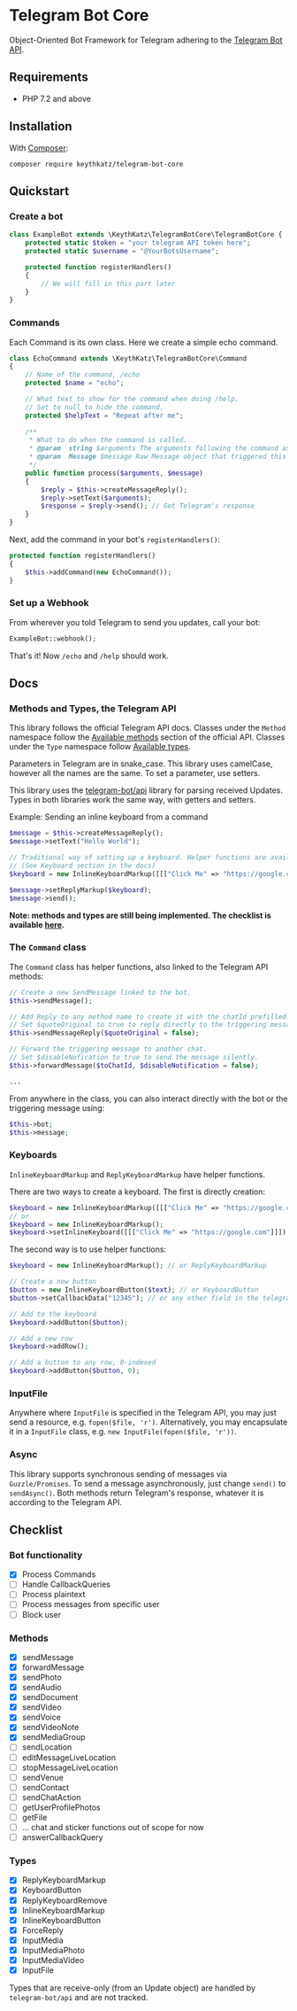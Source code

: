 # Telegram Bot Core

Object-Oriented Bot Framework for Telegram adhering to the [Telegram Bot API](https://core.telegram.org/bots/api).

## Requirements
- PHP 7.2 and above

## Installation

With [Composer](https://getcomposer.org/):

```
composer require keythkatz/telegram-bot-core
```

## Quickstart

### Create a bot

```php
class ExampleBot extends \KeythKatz\TelegramBotCore\TelegramBotCore {
	protected static $token = "your telegram API token here";
	protected static $username = "@YourBotsUsername";

	protected function registerHandlers()
	{
		// We will fill in this part later
	}
}
```

### Commands

Each Command is its own class. Here we create a simple echo command.

```php
class EchoCommand extends \KeythKatz\TelegramBotCore\Command
{
	// Name of the command, /echo
	protected $name = "echo";

	// What text to show for the command when doing /help.
	// Set to null to hide the command.
	protected $helpText = "Repeat after me";
	
	/**
	 * What to do when the command is called.
	 * @param  string $arguments The arguments following the command as a string.
	 * @param  Message $message Raw Message object that triggered this command.
	 */
	public function process($arguments, $message)
	{
		$reply = $this->createMessageReply();
		$reply->setText($arguments);
		$response = $reply->send(); // Get Telegram's response
	}
}
```

Next, add the command in your bot's `registerHandlers()`:
```php
protected function registerHandlers()
{
	$this->addCommand(new EchoCommand());
}
```

### Set up a Webhook
From wherever you told Telegram to send you updates, call your bot:
```php
ExampleBot::webhook();
```

That's it! Now `/echo` and `/help` should work.

## Docs

### Methods and Types, the Telegram API

This library follows the official Telegram API docs. Classes under the `Method` namespace
follow the [Available methods](https://core.telegram.org/bots/api#available-methods) section of
the official API. Classes under the `Type` namespace follow [Available types](https://core.telegram.org/bots/api#available-types).

Parameters in Telegram are in snake_case. This library uses camelCase, however all the names are the same. To set a parameter, use setters.

This library uses the [telegram-bot/api](https://github.com/TelegramBot/Api) library for parsing received Updates. Types in both
libraries work the same way, with getters and setters.

Example: Sending an inline keyboard from a command

```php
$message = $this->createMessageReply();
$message->setText("Hello World");

// Traditional way of setting up a keyboard. Helper functions are available.
// (See Keyboard section in the docs)
$keyboard = new InlineKeyboardMarkup([[["Click Me" => "https://google.com"]]]);

$message->setReplyMarkup($keyboard);
$message->send();
```

**Note: methods and types are still being implemented. The checklist is available [here](#checklist).**

### The `Command` class

The `Command` class has helper functions, also linked to the Telegram API methods:
```php
// Create a new SendMessage linked to the bot.
$this->sendMessage();

// Add Reply to any method name to create it with the chatId prefilled.
// Set $quoteOriginal to true to reply directly to the triggering message.
$this->sendMessageReply($quoteOriginal = false);

// Forward the triggering message to another chat.
// Set $disableNofication to true to send the message silently.
$this->forwardMessage($toChatId, $disableNotification = false);

...
```

From anywhere in the class, you can also interact directly with the bot or the triggering message using:
```php
$this->bot;
$this->message;
```

### Keyboards
`InlineKeyboardMarkup` and `ReplyKeyboardMarkup` have helper functions.

There are two ways to create a keyboard. The first is directly creation:
```php
$keyboard = new InlineKeyboardMarkup([[["Click Me" => "https://google.com"]]]);
// or
$keyboard = new InlineKeyboardMarkup();
$keyboard->setInlineKeyboard([[["Click Me" => "https://google.com"]]]);
```

The second way is to use helper functions:
```php
$keyboard = new InlineKeyboardMarkup(); // or ReplyKeyboardMarkup

// Create a new button
$button = new InlineKeyboardButton($text); // or KeyboardButton
$button->setCallbackData("12345"); // or any other field in the telegram docs

// Add to the keyboard
$keyboard->addButton($button);

// Add a new row
$keyboard->addRow();

// Add a button to any row, 0-indexed
$keyboard->addButton($button, 0);
```

### InputFile
Anywhere where `InputFile` is specified in the Telegram API, you may just send
a resource, e.g. `fopen($file, 'r')`. Alternatively, you may encapsulate it in a
`InputFile` class, e.g. `new InputFile(fopen($file, 'r'))`.

### Async
This library supports synchronous sending of messages via `Guzzle/Promises`.
To send a message asynchronously, just change `send()` to `sendAsync()`.
Both methods return Telegram's response, whatever it is according to the Telegram API.

## Checklist

### Bot functionality
- [x] Process Commands
- [ ] Handle CallbackQueries
- [ ] Process plaintext
- [ ] Process messages from specific user
- [ ] Block user

### Methods
- [x] sendMessage
- [x] forwardMessage
- [x] sendPhoto
- [x] sendAudio
- [x] sendDocument
- [x] sendVideo
- [x] sendVoice
- [x] sendVideoNote
- [x] sendMediaGroup
- [ ] sendLocation
- [ ] editMessageLiveLocation
- [ ] stopMessageLiveLocation
- [ ] sendVenue
- [ ] sendContact
- [ ] sendChatAction
- [ ] getUserProfilePhotos
- [ ] getFile
- [ ] ... chat and sticker functions out of scope for now
- [ ] answerCallbackQuery

### Types
- [x] ReplyKeyboardMarkup
- [x] KeyboardButton
- [x] ReplyKeyboardRemove
- [x] InlineKeyboardMarkup
- [x] InlineKeyboardButton
- [x] ForceReply
- [x] InputMedia
- [x] InputMediaPhoto
- [x] InputMediaVideo
- [X] InputFile

Types that are receive-only (from an Update object) are handled by `telegram-bot/api` and are not tracked.